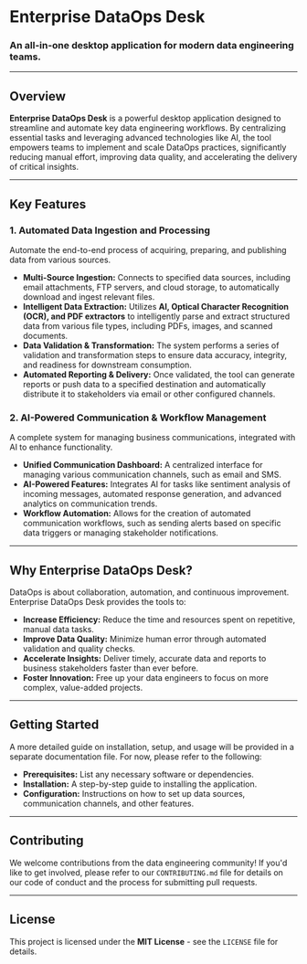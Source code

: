 # Enterprise DataOps Desk

### An all-in-one desktop application for modern data engineering teams.

---

## Overview

**Enterprise DataOps Desk** is a powerful desktop application designed to streamline and automate key data engineering workflows. By centralizing essential tasks and leveraging advanced technologies like AI, the tool empowers teams to implement and scale DataOps practices, significantly reducing manual effort, improving data quality, and accelerating the delivery of critical insights.

---

## Key Features

### 1. Automated Data Ingestion and Processing
Automate the end-to-end process of acquiring, preparing, and publishing data from various sources.

* **Multi-Source Ingestion:** Connects to specified data sources, including email attachments, FTP servers, and cloud storage, to automatically download and ingest relevant files.
* **Intelligent Data Extraction:** Utilizes **AI, Optical Character Recognition (OCR), and PDF extractors** to intelligently parse and extract structured data from various file types, including PDFs, images, and scanned documents.
* **Data Validation & Transformation:** The system performs a series of validation and transformation steps to ensure data accuracy, integrity, and readiness for downstream consumption.
* **Automated Reporting & Delivery:** Once validated, the tool can generate reports or push data to a specified destination and automatically distribute it to stakeholders via email or other configured channels.

### 2. AI-Powered Communication & Workflow Management
A complete system for managing business communications, integrated with AI to enhance functionality.

* **Unified Communication Dashboard:** A centralized interface for managing various communication channels, such as email and SMS.
* **AI-Powered Features:** Integrates AI for tasks like sentiment analysis of incoming messages, automated response generation, and advanced analytics on communication trends.
* **Workflow Automation:** Allows for the creation of automated communication workflows, such as sending alerts based on specific data triggers or managing stakeholder notifications.

---

## Why Enterprise DataOps Desk?

DataOps is about collaboration, automation, and continuous improvement. Enterprise DataOps Desk provides the tools to:

* **Increase Efficiency:** Reduce the time and resources spent on repetitive, manual data tasks.
* **Improve Data Quality:** Minimize human error through automated validation and quality checks.
* **Accelerate Insights:** Deliver timely, accurate data and reports to business stakeholders faster than ever before.
* **Foster Innovation:** Free up your data engineers to focus on more complex, value-added projects.

---

## Getting Started

A more detailed guide on installation, setup, and usage will be provided in a separate documentation file. For now, please refer to the following:

* **Prerequisites:** List any necessary software or dependencies.
* **Installation:** A step-by-step guide to installing the application.
* **Configuration:** Instructions on how to set up data sources, communication channels, and other features.

---

## Contributing

We welcome contributions from the data engineering community! If you'd like to get involved, please refer to our `CONTRIBUTING.md` file for details on our code of conduct and the process for submitting pull requests.

---

## License

This project is licensed under the **MIT License** - see the `LICENSE` file for details.
